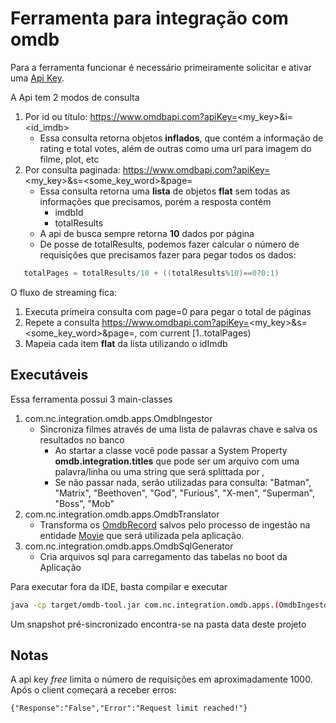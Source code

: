 # Ferramenta para integração com omdb

Para a ferramenta funcionar é necessário primeiramente solicitar e ativar uma [Api Key](https://www.omdbapi.com/apikey.aspx).

A Api tem 2 modos de consulta

1. Por id ou título: https://www.omdbapi.com?apiKey=<my_key>&i=<id_imdb>
   - Essa consulta retorna objetos **inflados**, que contém a informação de rating e total votes, além de outras como uma url para imagem do filme, plot, etc
2. Por consulta paginada: https://www.omdbapi.com?apiKey=<my_key>&s=<some_key_word>&page=
   - Essa consulta retorna uma **lista** de objetos **flat** sem todas as informações que precisamos, porém a resposta contém
     - imdbId
     - totalResults
   - A api de busca sempre retorna **10** dados por página
   - De posse de totalResults, podemos fazer calcular o número de requisições que precisamos fazer para pegar todos os dados:

```java
   totalPages = totalResults/10 + ((totalResults%10)==0?0:1)
```

O fluxo de streaming fica:

1. Executa primeira consulta com page=0 para pegar o total de páginas
2. Repete a consulta https://www.omdbapi.com?apiKey=<my_key>&s=<some_key_word>&page=<current>, com current [1..totalPages)
3. Mapeia cada item **flat** da lista utilizando o idImdb
  
## Executáveis
  
Essa ferramenta possui 3 main-classes
  
1. com.nc.integration.omdb.apps.OmdbIngestor
   - Sincroniza filmes através de uma lista de palavras chave e salva os resultados no banco
     - Ao startar a classe você pode passar a System Property **omdb.integration.titles** que pode ser um arquivo com uma palavra/linha ou uma string que será splittada por *,*
     - Se não passar nada, serão utilizadas para consulta: "Batman", "Matrix", "Beethoven", "God", "Furious", "X-men", "Superman", "Boss", "Mob"
2. com.nc.integration.omdb.apps.OmdbTranslator
   - Transforma os [OmdbRecord](https://github.com/cmuramoto/letscode/blob/master/root/tools/omdb-integration/src/main/java/com/nc/integration/omdb/domain/OmdbRecord.java) salvos pelo processo de ingestão na entidade [Movie](https://github.com/cmuramoto/letscode/blob/master/root/domain/movie-domain-internal/src/main/java/com/nc/domain/internal/Movie.java) que será utilizada pela aplicação.
3. com.nc.integration.omdb.apps.OmdbSqlGenerator
   - Cria arquivos sql para carregamento das tabelas no boot da Aplicação
  
Para executar fora da IDE, basta compilar e executar
  
```bash
java -cp target/omdb-tool.jar com.nc.integration.omdb.apps.(OmdbIngestor|OmdbTranslator|OmdbSqlGenerator)
```
  
Um snapshot pré-sincronizado encontra-se na pasta data deste projeto
   
## Notas
   
A api key *free* limita o número de requisições em aproximadamente 1000. Após o client começará a receber erros:
   
```
{"Response":"False","Error":"Request limit reached!"}
```
